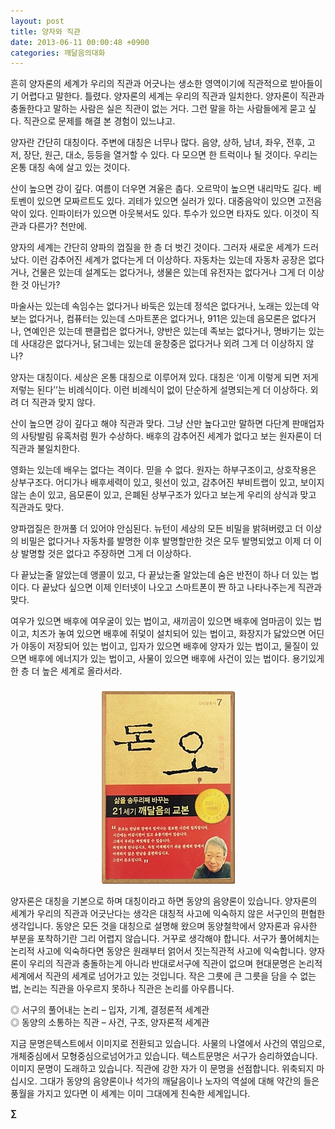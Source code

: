 ```yaml
---
layout: post
title: 양자와 직관
date: 2013-06-11 00:00:48 +0900
categories: 깨달음의대화
---
```

흔히 양자론의 세계가 우리의 직관과 어긋나는 생소한 영역이기에 직관적으로 받아들이기 어렵다고 말한다. 틀렸다. 양자론의 세계는 우리의 직관과 일치한다. 양자론이 직관과 충돌한다고 말하는 사람은 실은 직관이 없는 거다. 그런 말을 하는 사람들에게 묻고 싶다. 직관으로 문제를 해결 본 경험이 있느냐고. 


  


양자란 간단히 대칭이다. 주변에 대칭은 너무나 많다. 음양, 상하, 남녀, 좌우, 전후, 고저, 장단, 원근, 대소, 등등을 열거할 수 있다. 다 모으면 한 트럭이나 될 것이다. 우리는 온통 대칭 속에 살고 있는 것이다. 


  


산이 높으면 강이 깊다. 여름이 더우면 겨울은 춥다. 오르막이 높으면 내리막도 길다. 베토벤이 있으면 모짜르트도 있다. 괴테가 있으면 실러가 있다. 대중음악이 있으면 고전음악이 있다. 인파이터가 있으면 아웃복서도 있다. 투수가 있으면 타자도 있다. 이것이 직관과 다른가? 천만에. 


  


양자의 세계는 간단히 양파의 껍질을 한 층 더 벗긴 것이다. 그러자 새로운 세계가 드러났다. 이런 감추어진 세계가 없다는게 더 이상하다. 자동차는 있는데 자동차 공장은 없다거나, 건물은 있는데 설계도는 없다거나, 생물은 있는데 유전자는 없다거나 그게 더 이상한 것 아닌가?


  


마술사는 있는데 속임수는 없다거나 바둑은 있는데 정석은 없다거나, 노래는 있는데 악보는 없다거나, 컴퓨터는 있는데 스마트폰은 없다거나, 911은 있는데 음모론은 없다거나, 연예인은 있는데 팬클럽은 없다거나, 양반은 있는데 족보는 없다거나, 명바기는 있는데 사대강은 없다거나, 닭그네는 있는데 윤창중은 없다거나 외려 그게 더 이상하지 않나?


  


양자는 대칭이다. 세상은 온통 대칭으로 이루어져 있다. 대칭은 ‘이게 이렇게 되면 저게 저렇는 된다’’는 비례식이다. 이런 비례식이 없이 단순하게 설명되는게 더 이상하다. 외려 더 직관과 맞지 않다. 


  


산이 높으면 강이 깊다고 해야 직관과 맞다. 그냥 산만 높다고만 말하면 다단계 판매업자의 사탕발림 유혹처럼 뭔가 수상하다. 배후의 감추어진 세계가 없다고 보는 원자론이 더 직관과 불일치한다.


  


영화는 있는데 배우는 없다는 격이다. 믿을 수 없다. 원자는 하부구조이고, 상호작용은 상부구조다. 어디가나 배후세력이 있고, 윗선이 있고, 감추어진 부비트랩이 있고, 보이지 않는 손이 있고, 음모론이 있고, 은폐된 상부구조가 있다고 보는게 우리의 상식과 맞고 직관과도 맞다. 


  


양파껍질은 한꺼풀 더 있어야 안심된다. 뉴턴이 세상의 모든 비밀을 밝혀버렸고 더 이상의 비밀은 없다거나 자동차를 발명한 이후 발명할만한 것은 모두 발명되었고 이제 더 이상 발명할 것은 없다고 주장하면 그게 더 이상하다. 


  


다 끝났는줄 알았는데 앵콜이 있고, 다 끝났는줄 알았는데 숨은 반전이 하나 더 있는 법이다. 다 끝났다 싶으면 이제 인터넷이 나오고 스마트폰이 짠 하고 나타나주는게 직관과 맞다. 


  


여우가 있으면 배후에 여우굴이 있는 법이고, 새끼곰이 있으면 배후에 엄마곰이 있는 법이고, 치즈가 놓여 있으면 배후에 쥐덫이 설치되어 있는 법이고, 화장지가 닳았으면 어딘가 야동이 저장되어 있는 법이고, 입자가 있으면 배후에 양자가 있는 법이고, 물질이 있으면 배후에 에너지가 있는 법이고, 사물이 있으면 배후에 사건이 있는 법이다. 용기있게 한 층 더 높은 세계로 올라서라. 


  






 ###


  




<p align="center">
  <a href="?mid=DonOh"><img alt="345678.jpg" src="files/attach/images/198/727/315/55.JPG" /> <br /></a>
</p>



양자론은 대칭을 기본으로 하며 대칭이라고 하면 동양의 음양론이 있습니다. 양자론의 세계가 우리의 직관과 어긋난다는 생각은 대칭적 사고에 익숙하지 않은 서구인의 편협한 생각입니다. 동양은 모든 것을 대칭으로 설명해 왔으며 동양철학에서 양자론과 유사한 부분을 포착하기란 그리 어렵지 않습니다. 거꾸로 생각해야 합니다. 서구가 풀어헤치는 논리적 사고에 익숙하다면 동양은 원래부터 얽어서 짓는직관적 사고에 익숙합니다. 양자론이 우리의 직관과 충돌하는게 아니라 반대로서구에 직관이 없으며 현대문명은 논리적 세계에서 직관의 세계로 넘어가고 있는 것입니다. 작은 그릇에 큰 그릇을 담을 수 없는 법, 논리는 직관을 아우르지 못하나 직관은 논리를 아우릅니다.

   
◎ 서구의 풀어내는 논리 – 입자, 기계, 결정론적 세계관   
◎ 동양의 소통하는 직관 – 사건, 구조, 양자론적 세계관 



지금 문명은텍스트에서 이미지로 전환되고 있습니다. 사물의 나열에서 사건의 엮임으로, 개체중심에서 모형중심으로넘어가고 있습니다. 텍스트문명은 서구가 승리하였습니다. 이미지 문명이 도래하고 있습니다. 직관에 강한 자가 이 문명을 선점합니다. 위축되지 마십시오. 그대가 동양의 음양론이나 석가의 깨달음이나 노자의 역설에 대해 약간의 들은 풍월을 가지고 있다면 이 세계는 이미 그대에게 친숙한 세계입니다. 







**∑**
